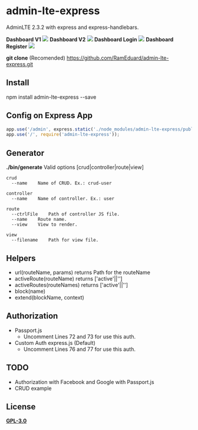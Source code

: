 # admin-lte-express

AdminLTE 2.3.2 with express and express-handlebars.

**Dashboard V1**
<img src="https://raw.githubusercontent.com/RamEduard/admin-lte-express/master/public/readme/dashboard.v1.png">
**Dashboard V2**
<img src="https://raw.githubusercontent.com/RamEduard/admin-lte-express/master/public/readme/dashboard.v2.png">
**Dashboard Login**
<img src="https://raw.githubusercontent.com/RamEduard/admin-lte-express/master/public/readme/login.png">
**Dashboard Register**
<img src="https://raw.githubusercontent.com/RamEduard/admin-lte-express/master/public/readme/register.png">

**git clone** (Recomended)
https://github.com/RamEduard/admin-lte-express.git

## Install 

npm install admin-lte-express --save

## Config on Express App

```js
app.use('/admin', express.static('./node_modules/admin-lte-express/public'))
app.use('/', require('admin-lte-express'));
```

## Generator
**./bin/generate**
Valid options [crud|controller|route|view]
 
	crud
	  --name	Name of CRUD. Ex.: crud-user

	controller
	  --name	Name of controller. Ex.: user

	route
	  --ctrlFile	Path of controller JS file.
	  --name	Route name.
	  --view	View to render.

	view
	  --filename	Path for view file.

## Helpers

* url(routeName, params) returns Path for the routeName
* activeRoute(routeName) returns ['active'||'']
* activeRoutes(routeNames) returns ['active'||'']
* block(name)
* extend(blockName, context)

## Authorization

* Passport.js 
  - Uncomment Lines 72 and 73 for use this auth.
* Custom Auth express.js (Default)
  - Uncomment Lines 76 and 77 for use this auth.
	  
## TODO

* Authorization with Facebook and Google with Passport.js
* CRUD example

## License
[**GPL-3.0**](https://github.com/RamEduard/admin-lte-express/blob/master/LICENSE.md)
